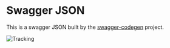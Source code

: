 # Swagger JSON
This is a swagger JSON built by the [swagger-codegen](https://github.com/swagger-api/swagger-codegen) project.

![Tracking](https://trackingexperiment.azurewebsites.net/api/TrackRequest?path=azure-sdk-for-net%2F%2Fsrc%2FSDKs%2FPostgreSQL%2FManagement.PostgreSQL%2FREADME.md "Tracking")
